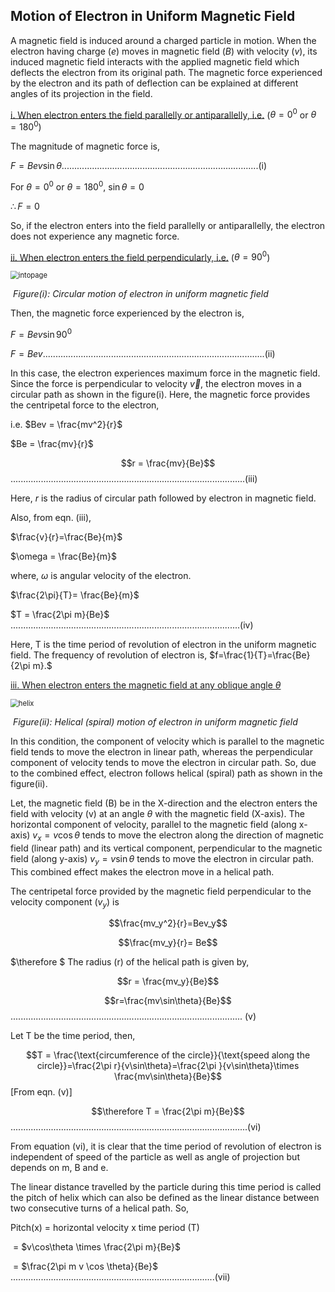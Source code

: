 ## Motion of Electron in Uniform Magnetic Field

A magnetic field is induced around a charged particle in motion. When the electron having charge ($e$) moves in magnetic field ($B$) with velocity ($v$), its induced magnetic field interacts with the applied magnetic field which deflects the electron from its original path. The magnetic force experienced by the electron and its path of deflection can be explained at different angles of its projection in the field.

<u>i. When electron enters the field parallelly or antiparallelly, i.e.</u> ($\theta = 0^0$ or $\theta = 180^0$)

The magnitude of magnetic force is,

$F=Bev\sin\theta$..............................................................................(i)

For $\theta = 0^0$ or $\theta=180^0$, $\sin\theta=0$

$\therefore F = 0$

So, if the electron enters into the field parallelly or antiparallelly, the electron does not experience any magnetic force.

<u>ii. When electron enters the field perpendicularly, i.e.</u> ($\theta = 90^0$)

<img src="/home/roshan/Desktop/intopage.png" alt="intopage" style="zoom:80%;" />

​                                    *Figure(i): Circular motion of electron in uniform magnetic field*

Then, the magnetic force experienced by the electron is,

$F = Bev\sin 90^0$

$F = Bev$........................................................................................(ii)

In this case, the electron experiences maximum force in the magnetic field. Since the force is perpendicular  to velocity $\vec{v},$ the electron moves in a circular path as shown in the figure(i). Here, the magnetic force provides the centripetal force to the electron,

i.e. $Bev = \frac{mv^2}{r}$

$Be = \frac{mv}{r}$

$$r = \frac{mv}{Be}$$.............................................................................................(iii)

Here, $r$ is the radius of circular path followed by electron in magnetic field.

Also, from eqn. (iii),

$\frac{v}{r}=\frac{Be}{m}$

$\omega = \frac{Be}{m}$

where, $\omega$ is angular velocity of the electron.

$\frac{2\pi}{T}= \frac{Be}{m}$

$T = \frac{2\pi m}{Be}$ ...........................................................................................(iv)

Here, T is the time period of revolution of electron in the uniform magnetic field. The frequency of revolution of electron is, $f=\frac{1}{T}=\frac{Be}{2\pi m}.$

<u>iii. When electron enters the magnetic field at any oblique angle $\theta$</u> 

<img src="/home/roshan/Desktop/helix.png" alt="helix" style="zoom:80%;" />

​                           *Figure(ii): Helical (spiral) motion of electron in uniform magnetic field* 

In this condition, the component of velocity which is parallel to the magnetic field tends to move the electron in linear path, whereas the perpendicular component of velocity tends to move the electron in circular path. So, due to the combined effect, electron follows helical (spiral) path as shown in the figure(ii).

Let, the magnetic field (B) be in the X-direction and the electron enters the field with velocity (v) at an angle $\theta$ with the magnetic field (X-axis). The horizontal component of velocity, parallel to the magnetic field (along x-axis) $v_x=v\cos\theta$  tends to move the electron along the direction of magnetic field (linear path) and its vertical component, perpendicular to the magnetic field (along y-axis) $v_y=v\sin\theta$ tends to move the electron in circular path. This combined effect makes the electron move in a helical path. 

The centripetal force provided by the magnetic field perpendicular to the velocity component ($v_y$) is

$$\frac{mv_y^2}{r}=Bev_y$$

$$\frac{mv_y}{r}= Be$$

$\therefore $ The radius (r) of the helical path is given by, 

$$r = \frac{mv_y}{Be}$$

$$r=\frac{mv\sin\theta}{Be}$$............................................................................................ (v)

Let T be the time period, then,

$$T = \frac{\text{circumference of the circle}}{\text{speed along the circle}}=\frac{2\pi r}{v\sin\theta}=\frac{2\pi }{v\sin\theta}\times \frac{mv\sin\theta}{Be}$$ [From eqn. (v)]

$$\therefore T = \frac{2\pi m}{Be}$$..............................................................................................(vi)

From equation (vi), it is clear that the time period of revolution of electron is independent of speed of the particle as well as angle of projection but depends on m, B and e.

The linear distance travelled by the particle during this time period is called the pitch of helix which can also be defined as the linear distance between two consecutive turns of a helical path. So,

Pitch(x) = horizontal velocity x time period (T)

​              = $v\cos\theta \times \frac{2\pi m}{Be}$

​              = $\frac{2\pi m v \cos \theta}{Be}$ .................................................................................(vii)

















